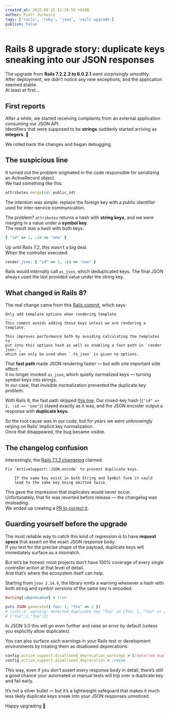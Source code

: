 ```yaml
---
created_at: 2025-09-25 12:26:59 +0200
author: Piotr Jurewicz
tags: ['rails', 'ruby', 'json', 'rails upgrade']
publish: false
---
```


# Rails 8 upgrade story: duplicate keys sneaking into our JSON responses

The upgrade from **Rails 7.2.2.2 to 8.0.2.1** went surprisingly smoothly.  
After deployment, we didn’t notice any new exceptions, and the application seemed stable.  
At least at first...

## First reports

After a while, we started receiving complaints from an external application consuming our JSON API.  
Identifiers that were supposed to be **strings** suddenly started arriving as **integers**. 🤔

We rolled back the changes and began debugging.

## The suspicious line

It turned out the problem originated in the code responsible for serializing an ActiveRecord object.  
We had something like this:

```ruby
attributes.merge(id: public_id)
```

The intention was simple: replace the foreign key with a public identifier used for inter-service communication.

The problem? `attributes` returns a hash with **string keys**, and we were merging in a value under a **symbol key**.  
The result was a hash with both keys:

```ruby
{ "id" => 1, :id => "one" }
```

Up until Rails 7.2, this wasn’t a big deal.  
When the controller executed:

```ruby
render json: { "id" => 1, :id => "one" }
```

Rails would internally call `as_json`, which deduplicated keys. The final JSON always used the last provided value under the string key.

## What changed in Rails 8?

The real change came from this [Rails commit](https://github.com/rails/rails/commit/42d75ed3a8b96ee4610601ecde7c40e9d65e003f), which says:
```
Only add template options when rendering template
...
This commit avoids adding those keys unless we are rendering a template.

This improves performance both by avoiding calculating the templates to  
put into this options hash as well as enabling a fast path in `render json:`,  
which can only be used when `.to_json` is given no options.
```
That **fast path** made JSON rendering faster — but with one important side effect:  
it no longer invoked `as_json`, which quietly normalized keys — turning symbol keys into strings.  
In our case, that invisible normalization prevented the duplicate key problem.

With Rails 8, the fast path skipped [this line](https://github.com/rails/rails/blob/c3ad0afaa8045da0f420a0b25bdf0d38da614e61/activesupport/lib/active_support/json/encoding.rb#L57). Our mixed-key hash (`{"id" => 1, :id => "one"}`) stayed exactly as it was, and the JSON encoder output a response with **duplicate keys**.

So the root cause was in our code, but for years we were unknowingly relying on Rails’ implicit key normalization.  
Once that disappeared, the bug became visible.

## The changelog confusion

Interestingly, the [Rails 7.1.3 changelog](https://github.com/rails/rails/blob/7-1-stable/activesupport/CHANGELOG.md#rails-713-january-16-2024) claimed:

```
Fix `ActiveSupport::JSON.encode` to prevent duplicate keys.

    If the same key exist in both String and Symbol form it could
    lead to the same key being emitted twice.
```

This gave the impression that duplicates would never occur.  
Unfortunately, that fix was reverted before release — the changelog was misleading.  
We ended up creating a [PR to correct it](https://github.com/rails/rails/pull/55735).

## Guarding yourself before the upgrade

The most reliable way to catch this kind of regression is to have **request specs** that assert on the exact JSON response body.  
If you test for the precise shape of the payload, duplicate keys will immediately surface as a mismatch.

But let’s be honest: most projects don’t have 100% coverage of every single controller action at that level of detail.  
And that’s where the ecosystem itself can help.

Starting from `json 2.14.0`, the library emits a warning whenever a hash with both string and symbol versions of the same key is encoded:

```ruby
Warning[:deprecated] = true

puts JSON.generate({ foo: 1, "foo" => 2 })
# (irb):2: warning: detected duplicate key "foo" in {foo: 1, "foo" => 2}.
# {"foo":1,"foo":2}
```

In JSON 3.0 this will go even further and raise an error by default (unless you explicitly allow duplicates).

You can also surface such warnings in your Rails test or development environments by treating them as disallowed deprecations:

```ruby
config.active_support.disallowed_deprecation_warnings = [/detected duplicate key/]
config.active_support.disallowed_deprecation = :raise
```

This way, even if you don’t assert every response body in detail, there’s still a good chance your automated or manual tests will trip over a duplicate key and fail early.

It’s not a silver bullet — but it’s a lightweight safeguard that makes it much less likely duplicate keys sneak into your JSON responses unnoticed.

Happy upgrading 🚀
